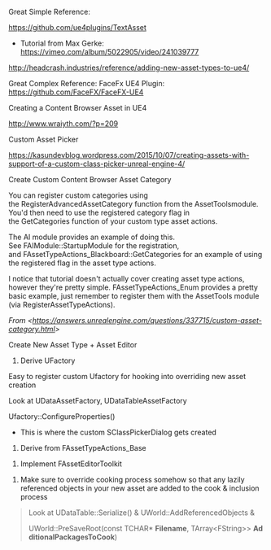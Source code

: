 Great Simple Reference:

<https://github.com/ue4plugins/TextAsset>

- Tutorial from Max Gerke: <https://vimeo.com/album/5022905/video/241039777>

<http://headcrash.industries/reference/adding-new-asset-types-to-ue4/>

Great Complex Reference: FaceFx UE4 Plugin: <https://github.com/FaceFX/FaceFX-UE4>

Creating a Content Browser Asset in UE4

<http://www.wraiyth.com/?p=209>

Custom Asset Picker

<https://kasundevblog.wordpress.com/2015/10/07/creating-assets-with-support-of-a-custom-class-picker-unreal-engine-4/>

Create Custom Content Browser Asset Category

You can register custom categories using the RegisterAdvancedAssetCategory function from the AssetToolsmodule. You'd then need to use the registered category flag in the GetCategories function of your custom type asset actions.

The AI module provides an example of doing this. See FAIModule::StartupModule for the registration, and FAssetTypeActions_Blackboard::GetCategories for an example of using the registered flag in the asset type actions.

I notice that tutorial doesn't actually cover creating asset type actions, however they're pretty simple. FAssetTypeActions_Enum provides a pretty basic example, just remember to register them with the AssetTools module (via RegisterAssetTypeActions).

*From &lt;<https://answers.unrealengine.com/questions/337715/custom-asset-category.html>>*

Create New Asset Type + Asset Editor

1. Derive UFactory

Easy to register custom Ufactory for hooking into overriding new asset creation

Look at UDataAssetFactory, UDataTableAssetFactory

Ufactory::ConfigureProperties()

- This is where the custom SClassPickerDialog gets created

1. Derive from FAssetTypeActions_Base

1)  Implement FAssetEditorToolkit

1. Make sure to override cooking process somehow so that any lazily referenced objects in your new asset are added to the cook & inclusion process

> Look at UDataTable::Serialize() & UWorld::AddReferencedObjects &
>
> UWorld::PreSaveRoot(const TCHAR\* **Filename**, TArray&lt;FString>> **AdditionalPackagesToCook**)
